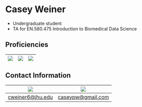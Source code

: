 # Casey Weiner

 - Undergraduate student  
 - TA for EN.580.475 Introduction to Biomedical Data Science

## Proficiencies

|<img src="https://img.shields.io/badge/python%20-%2314354C.svg?&style=for-the-badge&logo=python&logoColor=white"/>|<img src="https://img.shields.io/badge/r-%23276DC3.svg?&style=for-the-badge&logo=r&logoColor=white" />|<img src="https://img.shields.io/badge/shell_script%20-%23121011.svg?&style=for-the-badge&logo=gnu-bash&logoColor=white"/>|  
|:----:|:----:|:----:|

## Contact Information   

| <img src="https://img.shields.io/badge/Microsoft%20Outlook-0078D4?logo=microsoft-outlook&logoColor=white&style=for-the-badge" /> | <img src="https://img.shields.io/badge/gmail-D14836?&style=for-the-badge&logo=gmail&logoColor=white" /> |
|:----:|:----:|
| cweiner6@jhu.edu | caseypw@gmail.com |

<!--
**caseypw/caseypw** is a ✨ _special_ ✨ repository because its `README.md` (this file) appears on your GitHub profile.

Here are some ideas to get you started:

- 🔭 I’m currently working on ...
- 🌱 I’m currently learning ...
- 👯 I’m looking to collaborate on ...
- 🤔 I’m looking for help with ...
- 💬 Ask me about ...
- 📫 How to reach me: ...
- 😄 Pronouns: ...
- ⚡ Fun fact: ...

|<img src="https://img.shields.io/badge/numpy%20-%23013243.svg?&style=for-the-badge&logo=numpy&logoColor=white" />|<img src="https://img.shields.io/badge/pandas%20-%23150458.svg?&style=for-the-badge&logo=pandas&logoColor=white" />|<img src="https://img.shields.io/badge/Jupyter%20-%23F37626.svg?&style=for-the-badge&logo=Jupyter&logoColor=white" />|  
|<img src="https://img.shields.io/badge/github%20-%23121011.svg?&style=for-the-badge&logo=github&logoColor=white"/>|<img src="https://img.shields.io/badge/git%20-%23F05033.svg?&style=for-the-badge&logo=git&logoColor=white"/>|<img src="https://img.shields.io/badge/latex%20-%23008080.svg?&style=for-the-badge&logo=latex&logoColor=white"/>|
-->
